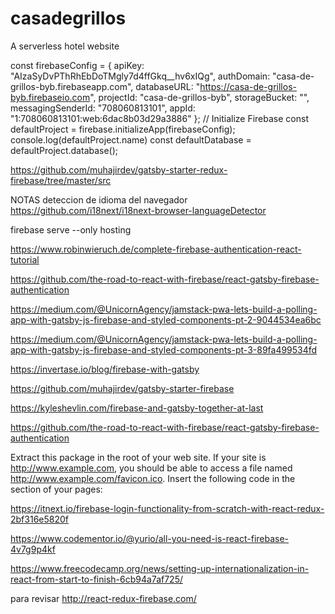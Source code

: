 # casadegrillos
A serverless hotel website


const firebaseConfig = {
    apiKey: "AIzaSyDvPThRhEbDoTMgly7d4ffGkq__hv6xIQg",
    authDomain: "casa-de-grillos-byb.firebaseapp.com",
    databaseURL: "https://casa-de-grillos-byb.firebaseio.com",
    projectId: "casa-de-grillos-byb",
    storageBucket: "",
    messagingSenderId: "708060813101",
    appId: "1:708060813101:web:6dac8b03d29a3886"
  };
// Initialize Firebase
const defaultProject = firebase.initializeApp(firebaseConfig);
console.log(defaultProject.name)
const defaultDatabase = defaultProject.database();

https://github.com/muhajirdev/gatsby-starter-redux-firebase/tree/master/src

NOTAS
deteccion de idioma del navegador
https://github.com/i18next/i18next-browser-languageDetector

firebase serve --only hosting


https://www.robinwieruch.de/complete-firebase-authentication-react-tutorial


https://github.com/the-road-to-react-with-firebase/react-gatsby-firebase-authentication

https://medium.com/@UnicornAgency/jamstack-pwa-lets-build-a-polling-app-with-gatsby-js-firebase-and-styled-components-pt-2-9044534ea6bc

https://medium.com/@UnicornAgency/jamstack-pwa-lets-build-a-polling-app-with-gatsby-js-firebase-and-styled-components-pt-3-89fa499534fd

https://invertase.io/blog/firebase-with-gatsby

https://github.com/muhajirdev/gatsby-starter-firebase

https://kyleshevlin.com/firebase-and-gatsby-together-at-last

https://github.com/the-road-to-react-with-firebase/react-gatsby-firebase-authentication

Extract this package in the root of your web site. If your site is http://www.example.com, you should be able to access a file named http://www.example.com/favicon.ico.
Insert the following code in the <head> section of your pages:
<link rel="apple-touch-icon" sizes="180x180" href="/apple-touch-icon.png?v=YAXq8EOvyr">
<link rel="icon" type="image/png" sizes="32x32" href="/favicon-32x32.png?v=YAXq8EOvyr">
<link rel="icon" type="image/png" sizes="16x16" href="/favicon-16x16.png?v=YAXq8EOvyr">
<link rel="manifest" href="/site.webmanifest?v=YAXq8EOvyr">
<link rel="mask-icon" href="/safari-pinned-tab.svg?v=YAXq8EOvyr" color="#c28223">
<link rel="shortcut icon" href="/favicon.ico?v=YAXq8EOvyr">
<meta name="msapplication-TileColor" content="#00aba9">
<meta name="theme-color" content="#ffffff">

https://itnext.io/firebase-login-functionality-from-scratch-with-react-redux-2bf316e5820f

https://www.codementor.io/@yurio/all-you-need-is-react-firebase-4v7g9p4kf

https://www.freecodecamp.org/news/setting-up-internationalization-in-react-from-start-to-finish-6cb94a7af725/




para revisar http://react-redux-firebase.com/
